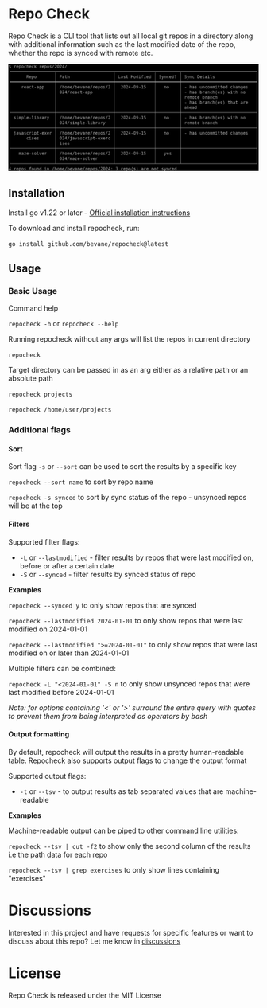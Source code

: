 # Repo Check

Repo Check is a CLI tool that lists out all local git repos in a directory along with
additional information such as the last modified date of the repo, whether the
repo is synced with remote etc.

![repocheck cli output](docs/demo.png)

## Installation

Install go v1.22 or later - [Official installation instructions](https://go.dev/doc/install)

To download and install repocheck, run:

`go install github.com/bevane/repocheck@latest`

## Usage

### Basic Usage

Command help

`repocheck -h` or `repocheck --help`

Running repocheck without any args will list the repos in current directory

`repocheck`

Target directory can be passed in as an arg either as a relative path or an absolute path

`repocheck projects`

`repocheck /home/user/projects`

### Additional flags

#### Sort
Sort flag `-s` or `--sort` can be used to sort the results by a specific key

`repocheck --sort name` to sort by repo name

`repocheck -s synced` to sort by sync status of the repo - unsynced repos will be at the top

#### Filters
Supported filter flags:
- `-L` or `--lastmodified` - filter results by repos that were last modified on, before or after a certain date
- `-S` or `--synced` - filter results by synced status of repo

**Examples**

`repocheck --synced y` to only show repos that are synced

`repocheck --lastmodified 2024-01-01` to only show repos that were last modified on 2024-01-01

`repocheck --lastmodified ">=2024-01-01"` to only show repos that were last modified on or later than 2024-01-01

Multiple filters can be combined:

`repocheck -L "<2024-01-01" -S n` to only show unsynced repos that were last modified before 2024-01-01

*Note: for options containing '<' or '>' surround the entire query with quotes to prevent them from being interpreted as operators by bash*

#### Output formatting
By default, repocheck will output the results in a pretty human-readable table.
Repocheck also supports output flags to change the output format

Supported output flags:
- `-t` or `--tsv` - to output results as tab separated values that are machine-readable

**Examples**

Machine-readable output can be piped to other command line utilities:

`repocheck --tsv | cut -f2` to show only the second column of the results i.e the path data for each repo

`repocheck --tsv | grep exercises` to only show lines containing "exercises"

# Discussions

Interested in this project and have requests for specific features or want to discuss about this repo?
Let me know in [discussions](https://github.com/bevane/repocheck/discussions)


# License
Repo Check is released under the MIT License
